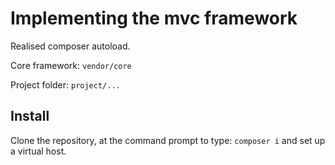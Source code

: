 # Implementing the mvc framework #

Realised composer autoload.

Core framework: `vendor/core`

Project folder: `project/...`

## Install ##

Clone the repository, at the command prompt to type: `composer i` and set up a virtual host.
